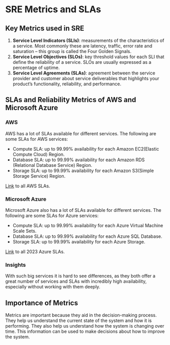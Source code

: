 # SRE Metrics and SLAs

## Key Metrics used in SRE

1. **Service Level Indicators (SLIs)**: measurements of the characteristics of a service. Most commonly these are latency, traffic, error rate and saturation – this group is called the Four Golden Signals.
2. **Service Level Objectives (SLOs)**: key threshold values for each SLI that define the reliability of a service. SLOs are usually expressed as a percentage of uptime.
3. **Service Level Agreements (SLAs)**: agreement between the service provider and customer about service deliverables that highlights your product’s functionality, reliability, and performance.

## SLAs and Reliability Metrics of AWS and Microsoft Azure

### AWS

AWS has a lot of SLAs available for different services. The following are some SLAs for AWS services:

- Compute SLA: up to 99.99% availability for each Amazon EC2(Elastic Compute Cloud) Region.
- Database SLA: up to 99.99% availability for each Amazon RDS (Relational Database Service) Region.
- Storage SLA: up to 99.99% availability for each Amazon S3(Simple Storage Service) Region.

[Link](<(https://aws.amazon.com/legal/service-level-agreements/?nc1=h_ls&aws-sla-cards.sort-by=item.additionalFields.serviceNameLower&aws-sla-cards.sort-order=asc&awsf.tech-category-filter=*all)>) to all AWS SLAs.

### Microsoft Azure

Microsoft Azure also has a lot of SLAs available for different services. The following are some SLAs for Azure services:

- Compute SLA: up to 99.99% availability for each Azure Virtual Machine Scale Sets.
- Database SLA: up to 99.99% availability for each Azure SQL Database.
- Storage SLA: up to 99.99% availability for each Azure Storage.

[Link](<(https://www.microsoft.com/licensing/docs/view/Service-Level-Agreements-SLA-for-Online-Services?lang=1&year=2023)>) to all 2023 Azure SLAs.

### Insights

With such big services it is hard to see differences, as they both offer a great number of services and SLAs with incredibly high availability, especially without working with them deeply.

## Importance of Metrics

Metrics are important because they aid in the decision-making process. They help us understand the current state of the system and how it is performing. They also help us understand how the system is changing over time. This information can be used to make decisions about how to improve the system.
